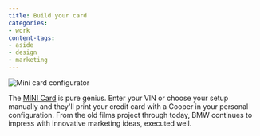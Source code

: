 ```yaml
---
title: Build your card
categories:
- work
content-tags:
- aside
- design
- marketing
---
```


![Mini card configurator](/media/2006-07-10-build-your-card/minicard.thumbnail.jpg)

The [MINI Card][2] is pure genius.  Enter your VIN or choose your setup manually and they'll print your credit card with a Cooper in your personal configuration.  From the old films project through today, BMW continues to impress with innovative marketing ideas, executed well.

   [2]: http://www.4myminicard.com/
